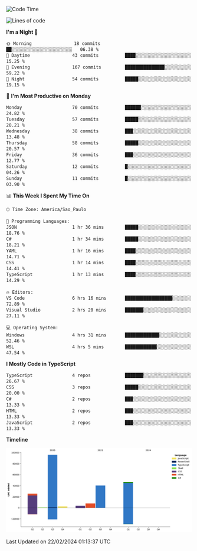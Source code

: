 <!--START_SECTION:waka-->
![Code Time](http://img.shields.io/badge/Code%20Time-2%2C312%20hrs%2042%20mins-blue)

![Lines of code](https://img.shields.io/badge/From%20Hello%20World%20I%27ve%20Written-221.3%20thousand%20lines%20of%20code-blue)

**I'm a Night 🦉** 

```text
🌞 Morning                18 commits          ██░░░░░░░░░░░░░░░░░░░░░░░   06.38 % 
🌆 Daytime                43 commits          ████░░░░░░░░░░░░░░░░░░░░░   15.25 % 
🌃 Evening                167 commits         ███████████████░░░░░░░░░░   59.22 % 
🌙 Night                  54 commits          █████░░░░░░░░░░░░░░░░░░░░   19.15 % 
```
📅 **I'm Most Productive on Monday** 

```text
Monday                   70 commits          ██████░░░░░░░░░░░░░░░░░░░   24.82 % 
Tuesday                  57 commits          █████░░░░░░░░░░░░░░░░░░░░   20.21 % 
Wednesday                38 commits          ███░░░░░░░░░░░░░░░░░░░░░░   13.48 % 
Thursday                 58 commits          █████░░░░░░░░░░░░░░░░░░░░   20.57 % 
Friday                   36 commits          ███░░░░░░░░░░░░░░░░░░░░░░   12.77 % 
Saturday                 12 commits          █░░░░░░░░░░░░░░░░░░░░░░░░   04.26 % 
Sunday                   11 commits          █░░░░░░░░░░░░░░░░░░░░░░░░   03.90 % 
```


📊 **This Week I Spent My Time On** 

```text
🕑︎ Time Zone: America/Sao_Paulo

💬 Programming Languages: 
JSON                     1 hr 36 mins        █████░░░░░░░░░░░░░░░░░░░░   18.76 % 
C#                       1 hr 34 mins        █████░░░░░░░░░░░░░░░░░░░░   18.21 % 
YAML                     1 hr 16 mins        ████░░░░░░░░░░░░░░░░░░░░░   14.71 % 
CSS                      1 hr 14 mins        ████░░░░░░░░░░░░░░░░░░░░░   14.41 % 
TypeScript               1 hr 13 mins        ████░░░░░░░░░░░░░░░░░░░░░   14.29 % 

🔥 Editors: 
VS Code                  6 hrs 16 mins       ██████████████████░░░░░░░   72.89 % 
Visual Studio            2 hrs 20 mins       ███████░░░░░░░░░░░░░░░░░░   27.11 % 

💻 Operating System: 
Windows                  4 hrs 31 mins       █████████████░░░░░░░░░░░░   52.46 % 
WSL                      4 hrs 5 mins        ████████████░░░░░░░░░░░░░   47.54 % 
```

**I Mostly Code in TypeScript** 

```text
TypeScript               4 repos             ███████░░░░░░░░░░░░░░░░░░   26.67 % 
CSS                      3 repos             █████░░░░░░░░░░░░░░░░░░░░   20.00 % 
C#                       2 repos             ███░░░░░░░░░░░░░░░░░░░░░░   13.33 % 
HTML                     2 repos             ███░░░░░░░░░░░░░░░░░░░░░░   13.33 % 
JavaScript               2 repos             ███░░░░░░░░░░░░░░░░░░░░░░   13.33 % 
```



**Timeline**

![Lines of Code chart](https://raw.githubusercontent.com/jonhoffmam/jonhoffmam/master/assets/bar_graph.png)


 Last Updated on 22/02/2024 01:13:37 UTC
<!--END_SECTION:waka-->
